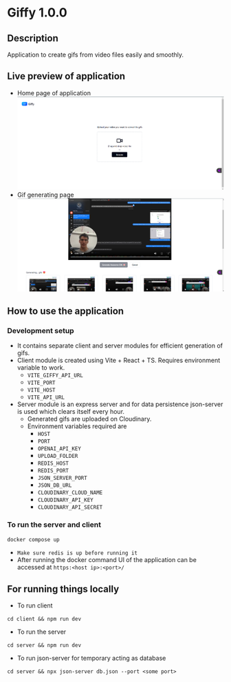 # Giffy 1.0.0

## Description

Application to create gifs from video files easily and smoothly.

## Live preview of application

- Home page of application
  ![img_1.png](img_1.png)
- Gif generating page
  ![img.png](img.png)

## How to use the application

### Development setup

- It contains separate client and server modules for efficient generation of gifs.
- Client module is created using Vite + React + TS. Requires environment variable to work.
    - `VITE_GIFFY_API_URL`
    - `VITE_PORT`
    - `VITE_HOST`
    - `VITE_API_URL`
- Server module is an express server and for data persistence json-server is used which clears itself every hour.
    - Generated gifs are uploaded on Cloudinary.
    - Environment variables required are
        - `HOST`
        - `PORT`
        - `OPENAI_API_KEY`
        - `UPLOAD_FOLDER`
        - `REDIS_HOST`
        - `REDIS_PORT`
        - `JSON_SERVER_PORT`
        - `JSON_DB_URL`
        - `CLOUDINARY_CLOUD_NAME`
        - `CLOUDINARY_API_KEY`
        - `CLOUDINARY_API_SECRET`

### To run the server and client

```shell
docker compose up
```

- `Make sure redis is up before running it`
- After running the docker command UI of the application can be accessed at
  `https:<host ip>:<port>/`

## For running things locally

- To run client

```shell
cd client && npm run dev
```

- To run the server

```shell
cd server && npm run dev
```

- To run json-server for temporary acting as database

```shell
cd server && npx json-server db.json --port <some port>
```